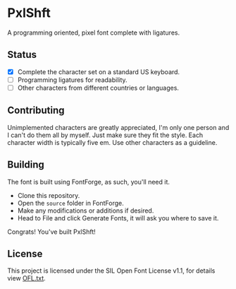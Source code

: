 # PxlShft
A programming oriented, pixel font complete with ligatures.

## Status
- [x] Complete the character set on a standard US keyboard.
- [ ] Programming ligatures for readability.
- [ ] Other characters from different countries or languages.

## Contributing
Unimplemented characters are greatly appreciated, I'm only one person and I can't do them all by myself. Just make sure they fit the style. Each character width is typically five em. Use other characters as a guideline.

## Building
The font is built using FontForge, as such, you'll need it.

- Clone this repository.
- Open the `source` folder in FontForge.
- Make any modifications or additions if desired.
- Head to File and click Generate Fonts, it will ask you where to save it.

Congrats! You've built PxlShft!

## License
This project is licensed under the SIL Open Font License v1.1, for details view [OFL.txt](OFL.txt).
